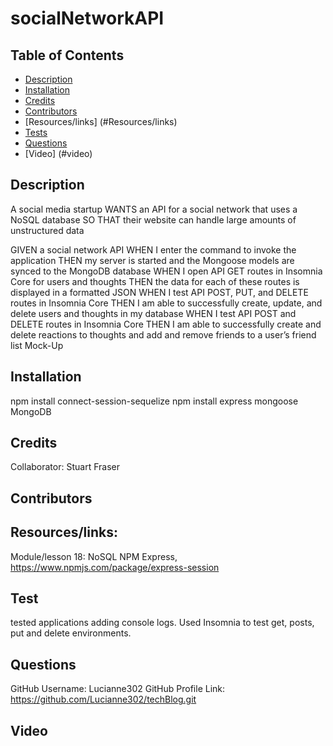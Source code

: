 # socialNetworkAPI

## Table of Contents
* [Description](#description)
* [Installation](#installation)
* [Credits](#credits)
* [Contributors](#contributors)
* [Resources/links] (#Resources/links)
* [Tests](#tests) 
* [Questions](#questions) 
* [Video] (#video)

## Description
A social media startup WANTS an API for a social network that uses a NoSQL database SO THAT their website can handle large amounts of unstructured data

GIVEN a social network API
WHEN I enter the command to invoke the application
THEN my server is started and the Mongoose models are synced to the MongoDB database
WHEN I open API GET routes in Insomnia Core for users and thoughts
THEN the data for each of these routes is displayed in a formatted JSON
WHEN I test API POST, PUT, and DELETE routes in Insomnia Core
THEN I am able to successfully create, update, and delete users and thoughts in my database
WHEN I test API POST and DELETE routes in Insomnia Core
THEN I am able to successfully create and delete reactions to thoughts and add and remove friends to a user’s friend list
Mock-Up

## Installation
npm install connect-session-sequelize
npm install express
mongoose
MongoDB


## Credits
Collaborator: Stuart Fraser

## Contributors


## Resources/links:
Module/lesson 18: NoSQL 
NPM Express, https://www.npmjs.com/package/express-session 

## Test
tested applications adding console logs. Used Insomnia to test get, posts, put and delete environments.  

## Questions
GitHub Username: Lucianne302 
GitHub Profile Link: https://github.com/Lucianne302/techBlog.git

## Video

